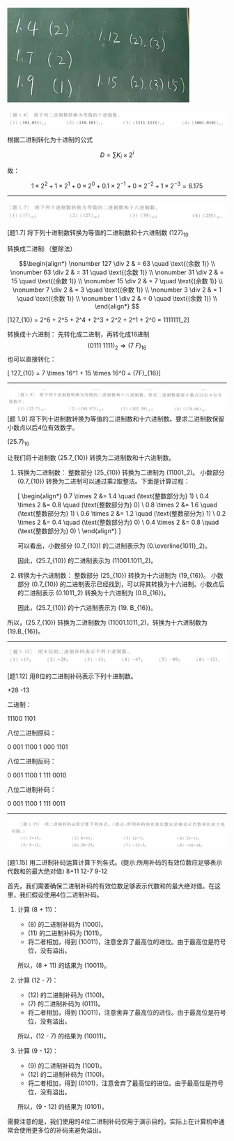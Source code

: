 ![alt text](image-1.png)

![alt text](image.png)

根据二进制转化为十进制的公式

$$D = \sum K_i\times 2^i$$

故：

$$1\times2^{2}+1\times2^{1}+0\times2^{0}+0.1\times2^{-1}+0\times2^{-2}+1\times2^{-3}=6.175$$

---

![alt text](image-3.png)

[题1.7] 将下列十进制数转换为等值的二进制数和十六进制数
$(127)_{10}$

转换成二进制:（整除法）

$$\begin{align*}
\nonumber 127 \div 2 & = 63 \quad \text{(余数 1)} \\
\nonumber 63 \div 2 & = 31 \quad \text{(余数 1)} \\
\nonumber 31 \div 2 & = 15 \quad \text{(余数 1)} \\
\nonumber 15 \div 2 & = 7 \quad \text{(余数 1)} \\
\nonumber 7 \div 2 & = 3 \quad \text{(余数 1)} \\
\nonumber 3 \div 2 & = 1 \quad \text{(余数 1)} \\
\nonumber 1 \div 2 & = 0 \quad \text{(余数 1)} \\
\end{align*}
$$

\[127_{10} = 2^6 + 2^5 + 2^4 + 2^3 + 2^2 + 2^1 + 2^0 = 1111111_2\]

转换成十六进制：
先转化成二进制，再转化成16进制
$$(0111 \  1111)_2 \Rightarrow (7 \ F)_{16} $$
也可以直接转化：

\[ 127_{10} = 7 \times 16^1 + 15 \times 16^0 = (7F)_{16}\]


---

![S](image-4.png)
[题 1.9] 将下列十进制数转换为等值的二进制数和十六进制数。要求二进制数保留小数点以后4位有效数字。

$(25.7)_{10}$

让我们将十进制数 \(25.7_{10}\) 转换为二进制数和十六进制数。

1. 转换为二进制数：
   整数部分 \(25_{10}\) 转换为二进制为 \(11001_2\)。
   小数部分 \(0.7_{10}\) 转换为二进制可以通过乘2取整法。下面是计算过程：

   \[
   \begin{align*}
   0.7 \times 2 &= 1.4 \quad (\text{整数部分为} 1) \\
   0.4 \times 2 &= 0.8 \quad (\text{整数部分为} 0) \\
   0.8 \times 2 &= 1.6 \quad (\text{整数部分为} 1) \\
   0.6 \times 2 &= 1.2 \quad (\text{整数部分为} 1) \\
   0.2 \times 2 &= 0.4 \quad (\text{整数部分为} 0) \\
   0.4 \times 2 &= 0.8 \quad (\text{整数部分为} 0) \\
   \end{align*}
   \]

   可以看出，小数部分 \(0.7_{10}\) 的二进制表示为 \(0.\overline{1011}_2\)。

   因此，\(25.7_{10}\) 的二进制表示为 \(11001.1011_2\)。

2. 转换为十六进制数：
   整数部分 \(25_{10}\) 转换为十六进制为 \(19_{16}\)。
   小数部分 \(0.7_{10}\) 的二进制表示已经找到，可以将其转换为十六进制。小数点后的二进制表示 \(0.1011_2\) 转换为十六进制为 \(0.B_{16}\)。

   因此，\(25.7_{10}\) 的十六进制表示为 \(19. B_{16}\)。

所以，\(25.7_{10}\) 转换为二进制数为 \(11001.1011_2\)，转换为十六进制数为 \(19.B_{16}\)。

---
![alt text](image-2.png)

[题1.12] 用8位的二进制补码表示下列十进制数。

+28
-13

二进制：

11100
1101

八位二进制原码：

0 001 1100
1 000 1101

八位二进制反码：

0 001 1100
1 111 0010

八位二进制补码：

0 001 1100
1 111 0011

---

![alt text](image-5.png)

[题1.15] 用二进制补码运算计算下列各式。(提示:所用补码的有效位数应足够表示代数和的最大绝对值)
8+11
12-7
9-12


首先，我们需要确保二进制补码的有效位数足够表示代数和的最大绝对值。在这里，我们假设使用4位二进制补码。

1. 计算 \(8 + 11\)：
   - \(8\) 的二进制补码为 \(1000\)。
   - \(11\) 的二进制补码为 \(1011\)。
   - 将二者相加，得到 \(10011\)，注意舍弃了最高位的进位。由于最高位是符号位，没有溢出。

   所以，\(8 + 11\) 的结果为 \(10011\)。

2. 计算 \(12 - 7\)：
   - \(12\) 的二进制补码为 \(1100\)。
   - \(7\) 的二进制补码为 \(0111\)。
   - 将二者相加，得到 \(10011\)，注意舍弃了最高位的进位。由于最高位是符号位，没有溢出。

   所以，\(12 - 7\) 的结果为 \(10011\)。

3. 计算 \(9 - 12\)：
   - \(9\) 的二进制补码为 \(1001\)。
   - \(12\) 的二进制补码为 \(1100\)。
   - 将二者相加，得到 \(0101\)，注意舍弃了最高位的进位。由于最高位是符号位，没有溢出。

   所以，\(9 - 12\) 的结果为 \(0101\)。

需要注意的是，我们使用的4位二进制补码仅用于演示目的，实际上在计算机中通常会使用更多位的补码来避免溢出。